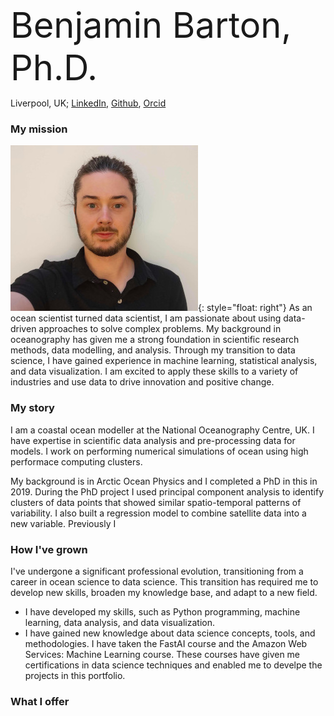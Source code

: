 <span style="font-size:4em;"> Benjamin Barton, Ph.D. </span>

Liverpool, UK; [LinkedIn](https://www.linkedin.com/in/ben-barton-dev/), [Github](https://github.com/benbardev), [Orcid](https://www.orcid.org/0000-0001-9998-2064)


### My mission

![image](images/profile_photo_s.jpg){: style="float: right"}
As an ocean scientist turned data scientist, I am passionate about using data-driven approaches to solve complex problems. My background in oceanography has given me a strong foundation in scientific research methods, data modelling, and analysis. Through my transition to data science, I have gained experience in machine learning, statistical analysis, and data visualization. I am excited to apply these skills to a variety of industries and use data to drive innovation and positive change. 


### My story

I am a coastal ocean modeller at the National Oceanography Centre, UK. I have expertise in scientific data analysis and pre-processing data for models. I work on performing numerical simulations of ocean using high performace computing clusters. 

My background is in Arctic Ocean Physics and I completed a PhD in this in 2019. During the PhD project I used principal component analysis to identify clusters of data points that showed similar spatio-temporal patterns of variability. I also built a regression model to combine satellite data into a new variable. Previously I 

### How I've grown

I've undergone a significant professional evolution, transitioning from a career in ocean science to data science. This transition has required me to develop new skills, broaden my knowledge base, and adapt to a new field.
* I have developed my skills, such as Python programming, machine learning, data analysis, and data visualization.
* I have gained new knowledge about data science concepts, tools, and methodologies. I have taken the FastAI course and the Amazon Web Services: Machine Learning course. These courses have given me certifications in data science techniques and enabled me to develpe the projects in this portfolio.


### What I offer